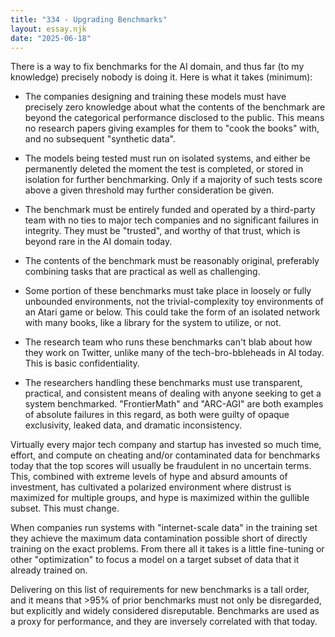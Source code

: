```yaml
---
title: "334 - Upgrading Benchmarks"
layout: essay.njk
date: "2025-06-18"
---
```


There is a way to fix benchmarks for the AI domain, and thus far (to my knowledge) precisely nobody is doing it. Here is what it takes (minimum):

- The companies designing and training these models must have precisely zero knowledge about what the contents of the benchmark are beyond the categorical performance disclosed to the public. This means no research papers giving examples for them to "cook the books" with, and no subsequent "synthetic data".
 
- The models being tested must run on isolated systems, and either be permanently deleted the moment the test is completed, or stored in isolation for further benchmarking. Only if a majority of such tests score above a given threshold may further consideration be given.
 
- The benchmark must be entirely funded and operated by a third-party team with no ties to major tech companies and no significant failures in integrity. They must be "trusted", and worthy of that trust, which is beyond rare in the AI domain today.
 
- The contents of the benchmark must be reasonably original, preferably combining tasks that are practical as well as challenging. 
 
- Some portion of these benchmarks must take place in loosely or fully unbounded environments, not the trivial-complexity toy environments of an Atari game or below. This could take the form of an isolated network with many books, like a library for the system to utilize, or not.
 
- The research team who runs these benchmarks can't blab about how they work on Twitter, unlike many of the tech-bro-bbleheads in AI today. This is basic confidentiality.
 
- The researchers handling these benchmarks must use transparent, practical, and consistent means of dealing with anyone seeking to get a system benchmarked. "FrontierMath" and "ARC-AGI" are both examples of absolute failures in this regard, as both were guilty of opaque exclusivity, leaked data, and dramatic inconsistency.

Virtually every major tech company and startup has invested so much time, effort, and compute on cheating and/or contaminated data for benchmarks today that the top scores will usually be fraudulent in no uncertain terms. This, combined with extreme levels of hype and absurd amounts of investment, has cultivated a polarized environment where distrust is maximized for multiple groups, and hype is maximized within the gullible subset. This must change.

When companies run systems with "internet-scale data" in the training set they achieve the maximum data contamination possible short of directly training on the exact problems. From there all it takes is a little fine-tuning or other "optimization" to focus a model on a target subset of data that it already trained on.

Delivering on this list of requirements for new benchmarks is a tall order, and it means that >95% of prior benchmarks must not only be disregarded, but explicitly and widely considered disreputable. Benchmarks are used as a proxy for performance, and they are inversely correlated with that today.